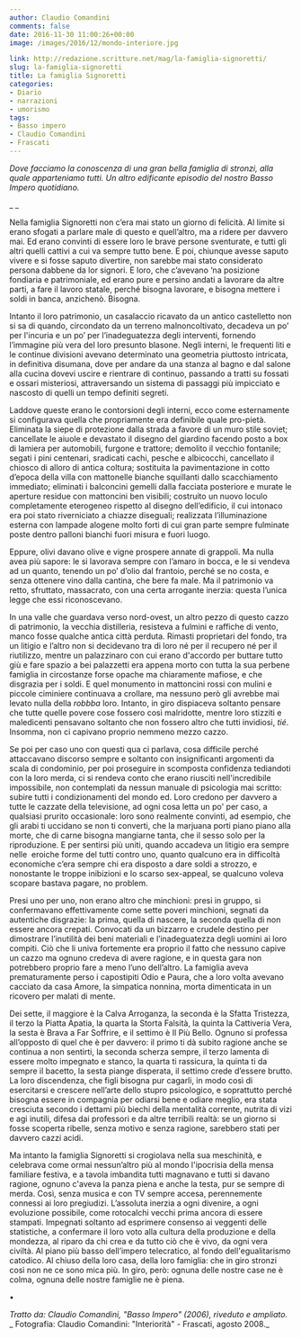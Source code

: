 ```yaml
---
author: Claudio Comandini
comments: false
date: 2016-11-30 11:00:26+00:00
image: /images/2016/12/mondo-interiore.jpg

link: http://redazione.scritture.net/mag/la-famiglia-signoretti/
slug: la-famiglia-signoretti
title: La famiglia Signoretti
categories:
- Diario
- narrazioni
- umorismo
tags:
- Basso impero
- Claudio Comandini
- Frascati
---
```


_Dove facciamo la conoscenza di una gran bella famiglia di stronzi, alla quale apparteniamo tutti. Un altro edificante episodio del nostro Basso Impero quotidiano._

_ _

Nella famiglia Signoretti non c’era mai stato un giorno di felicità. Al limite si erano sfogati a parlare male di questo e quell’altro, ma a ridere per davvero mai. Ed erano convinti di essere loro le brave persone sventurate, e tutti gli altri quelli cattivi a cui va sempre tutto bene. E poi, chiunque avesse saputo vivere e si fosse saputo divertire, non sarebbe mai stato considerato persona dabbene da lor signori. E loro, che c’avevano ‘na posizione fondiaria e patrimoniale, ed erano pure e persino andati a lavorare da altre parti, a fare il lavoro statale, perché bisogna lavorare, e bisogna mettere i soldi in banca, anzichenò. Bisogna.

Intanto il loro patrimonio, un casalaccio ricavato da un antico castelletto non si sa di quando, circondato da un terreno malnoncoltivato, decadeva un po’ per l'incuria e un po’ per l’inadeguatezza degli interventi, fornendo l’immagine più vera del loro presunto blasone. Negli interni, le frequenti liti e le continue divisioni avevano determinato una geometria piuttosto intricata, in definitiva disumana, dove per andare da una stanza al bagno e dal salone alla cucina dovevi uscire e rientrare di continuo, passando a tratti su fossati e ossari misteriosi, attraversando un sistema di passaggi più impicciato e nascosto di quelli un tempo definiti segreti.

Laddove queste erano le contorsioni degli interni, ecco come esternamente si configurava quella che propriamente era definibile quale pro-pietà. Eliminata la siepe di protezione dalla strada a favore di un muro stile soviet; cancellate le aiuole e devastato il disegno del giardino facendo posto a box di lamiera per automobili, furgone e trattore; demolito il vecchio fontanile; segati i pini centenari, sradicati cachi, pesche e albicocchi, cancellato il chiosco di alloro di antica coltura; sostituita la pavimentazione in cotto d’epoca della villa con mattonelle bianche squillanti dallo scacchiamento immediato; eliminati i balconcini gemelli dalla facciata posteriore e murate le aperture residue con mattoncini ben visibili; costruito un nuovo loculo completamente eterogeneo rispetto al disegno dell’edificio, il cui intonaco era poi stato riverniciato a chiazze diseguali; realizzata l’illuminazione esterna con lampade alogene molto forti di cui gran parte sempre fulminate poste dentro palloni bianchi fuori misura e fuori luogo.

Eppure, olivi davano olive e vigne prospere annate di grappoli. Ma nulla avea più sapore: le si lavorava sempre con l’amaro in bocca, e le si vendeva ad un quanto, tenendo un po’ d’olio dal frantoio, perché se no costa, e senza ottenere vino dalla cantina, che bere fa male. Ma il patrimonio va retto, sfruttato, massacrato, con una certa arrogante inerzia: questa l’unica legge che essi riconoscevano.

In una valle che guardava verso nord-ovest, un altro pezzo di questo cazzo di patrimonio, la vecchia distilleria, resisteva a fulmini e raffiche di vento, manco fosse qualche antica città perduta. Rimasti proprietari del fondo, tra un litigio e l’altro non si decidevano tra di loro né per il recupero né per il riutilizzo, mentre un palazzinaro con cui erano d'accordo per buttare tutto giù e fare spazio a bei palazzetti era appena morto con tutta la sua perbene famiglia in circostanze forse opache ma chiaramente mafiose, e che disgrazia per i soldi. E quel monumento in mattoncini rossi con mulini e piccole ciminiere continuava a crollare, ma nessuno però gli avrebbe mai levato nulla della _robbba_ loro. Intanto, in giro dispiaceva soltanto pensare che tutte quelle povere cose fossero così malridotte, mentre loro stizziti e maledicenti pensavano soltanto che non fossero altro che tutti invidiosi, _tié_. Insomma, non ci capivano proprio nemmeno mezzo cazzo.

Se poi per caso uno con questi qua ci parlava, cosa difficile perché attaccavano discorso sempre e soltanto con insignificanti argomenti da scala di condominio, per poi proseguire in scomposta confidenza tediandoti con la loro merda, ci si rendeva conto che erano riusciti nell'incredibile impossibile, non contemplati da nessun manuale di psicologia mai scritto: subire tutti i condizionamenti del mondo ed. Loro credono per davvero a tutte le cazzate della televisione, ad ogni cosa letta un po' per caso, a qualsiasi prurito occasionale: loro sono realmente convinti, ad esempio, che gli arabi ti uccidano se non ti converti, che la marjuana porti piano piano alla morte, che di carne bisogna mangiarne tanta, che il sesso solo per la riproduzione. E per sentirsi più uniti, quando accadeva un litigio era sempre nelle  eroiche forme del tutti contro uno, quanto qualcuno era in difficoltà economiche c’era sempre chi era disposto a dare soldi a strozzo, e nonostante le troppe inibizioni e lo scarso sex-appeal, se qualcuno voleva scopare bastava pagare, no problem.

Presi uno per uno, non erano altro che minchioni: presi in gruppo, si confermavano effettivamente come sette poveri minchioni, segnati da autentiche disgrazie: la prima, quella di nascere, la seconda quella di non essere ancora crepati. Convocati da un bizzarro e crudele destino per dimostrare l’inutilità dei beni materiali e l’inadeguatezza degli uomini ai loro compiti. Ciò che li univa fortemente era proprio il fatto che nessuno capive un cazzo ma ognuno credeva di avere ragione, e in questa gara non potrebbero proprio fare a meno l’uno dell’altro. La famiglia aveva prematuramente perso i capostipiti Odio e Paura, che a loro volta avevano cacciato da casa Amore, la simpatica nonnina, morta dimenticata in un ricovero per malati di mente.

Dei sette, il maggiore è la Calva Arroganza, la seconda è la Sfatta Tristezza, il terzo la Piatta Apatia, la quarta la Storta Falsità, la quinta la Cattiveria Vera, la sesta è Brava a Far Soffrire, e il settimo è Il Più Bello. Ognuno si professa all’opposto di quel che è per davvero: il primo ti dà subito ragione anche se continua a non sentirti, la seconda scherza sempre, il terzo lamenta di essere molto impegnato e stanco, la quarta ti rassicura, la quinta ti da sempre il bacetto, la sesta piange disperata, il settimo crede d’essere brutto. La loro discendenza, che figli bisogna pur cagarli, in modo così di esercitarsi e crescere nell’arte dello stupro psicologico, e soprattutto perché bisogna essere in compagnia per odiarsi bene e odiare meglio, era stata cresciuta secondo i dettami più biechi della mentalità corrente, nutrita di vizi e agi inutili, difesa dai professori e da altre terribili realtà: se un giorno si fosse scoperta ribelle, senza motivo e senza ragione, sarebbero stati per davvero cazzi acidi.

Ma intanto la famiglia Signoretti si crogiolava nella sua meschinità, e celebrava come ormai nessun’altro più al mondo l'ipocrisia della mensa familiare festiva, e a tavola imbandita tutti magnavano e tutti si davano ragione, ognuno c'aveva la panza piena e anche la testa, pur se sempre di merda. Così, senza musica e con TV sempre accesa, perennemente connessi ai loro pregiudizi. L’assoluta inerzia a ogni divenire, a ogni evoluzione possibile, come rotocalchi vecchi prima ancora di essere stampati. Impegnati soltanto ad esprimere consenso ai veggenti delle statistiche, a confermare il loro voto alla cultura della produzione e della mondezza, al riparo da chi crea e da tutto ciò che è vivo, da ogni vera civiltà. Al piano più basso dell’impero telecratico, al fondo dell'egualitarismo catodico. Al chiuso della loro casa, della loro famiglia: che in giro stronzi così non ne ce sono mica più. In giro, però: ognuna delle nostre case ne è colma, ognuna delle nostre famiglie ne è piena.

•

_Tratto da: Claudio Comandini, "Basso Impero" (2006), riveduto e ampliato._
_ Fotografia: Claudio Comandini: "Interiorità" - Frascati, agosto 2008._
